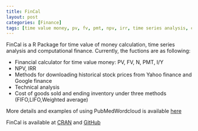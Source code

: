 ```yaml
---
title: FinCal
layout: post
categories: [Finance]
tags: [time value money, pv, fv, pmt, npv, irr, time series analysis, computational finance]
---
```



FinCal is a R Package for time value of money calculation, time series analysis and computational finance. Currently, the fuctions are as following:

* Financial calculator for time value money: PV, FV, N, PMT, I/Y
* NPV, IRR
* Methods for downloading historical stock prices from Yahoo finance and Google finance
* Technical analysis
* Cost of goods sold and ending inventory under three methods (FIFO,LIFO,Weighted average)

More details and examples of using PubMedWordcloud is available [here](http://felixfan.github.io/FinCal/)

FinCal is available at [CRAN](http://cran.r-project.org/web/packages/FinCal/index.html) and [GitHub](https://github.com/felixfan/FinCal)

